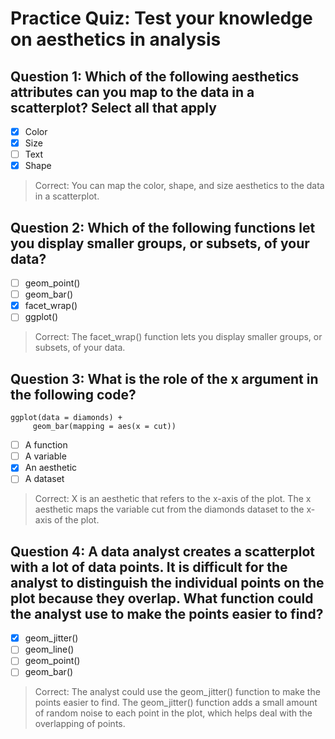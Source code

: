 # Practice Quiz: Test your knowledge on aesthetics in analysis

## Question 1:  Which of the following aesthetics attributes can you map to the data in a scatterplot? Select all that apply

- [x] Color
- [x] Size
- [ ] Text
- [x] Shape

> Correct: You can map the color, shape, and size aesthetics to the data in a scatterplot.

## Question 2:  Which of the following functions let you display smaller groups, or subsets, of your data?

- [ ] geom_point()
- [ ] geom_bar()
- [x] facet_wrap()
- [ ] ggplot()

> Correct: The facet_wrap() function lets you display smaller groups, or subsets, of your data.

## Question 3:  What is the role of the x argument in the following code?

```R∂
ggplot(data = diamonds) +
     geom_bar(mapping = aes(x = cut))
```

- [ ] A function
- [ ] A variable
- [x] An aesthetic
- [ ] A dataset

> Correct: X is an aesthetic that refers to the x-axis of the plot. The x aesthetic maps the variable cut from the diamonds dataset to the x-axis of the plot.

## Question 4:  A data analyst creates a scatterplot with a lot of data points. It is difficult for the analyst to distinguish the individual points on the plot because they overlap. What function could the analyst use to make the points easier to find?

- [x] geom_jitter()
- [ ] geom_line()
- [ ] geom_point()
- [ ] geom_bar()

> Correct: The analyst could use the geom_jitter() function to make the points easier to find. The geom_jitter() function adds a small amount of random noise to each point in the plot, which helps deal with the overlapping of points.

